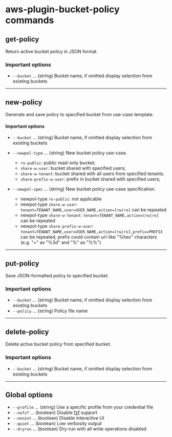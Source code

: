 # aws-plugin-bucket-policy commands

## get-policy
 Return active bucket policy in JSON format.
 ### Important options
 * `--bucket`
   ... (string) Bucket name, if omitted display selection from existing buckets

---
## new-policy
 Generate and save policy to specified bucket from use-case template.
 #### Important options
 * `--bucket`
   ... (string) Bucket name, if omitted display selection from existing buckets
 * `--newpol-type`
   ... (string) New bucket policy use-case.
    * `ro-public`: public read-only bucket;
    * `share-w-user`: bucket shared with  specified  users;
    * `share-w-tenant`:  bucket shared with all users from specified tenants.
    * `share-prefix-w-user`: prefix in bucket shared with specified users;

 * `--newpol-spec`
   ... (string) New bucket policy use-case  specification.
   	* newpol-type `ro-public`: not applicable
   	* newpol-type `share-w-user`:
   	    `tenant=TENANT_NAME,user=USER_NAME,action=[rw|ro]` can  be  repeated
   	* newpol-type `share-w-tenant`:
        `tenant=TENANT_NAME,action=[rw|ro]` can be repeated
    * newpol-type `share-prefix-w-user`:
        `tenant=TENANT_NAME,user=USER_NAME,action=[rw|ro],prefix=PREFIX`
        can be repeated,
        prefix could contain url-like "%hex" characters
        (e.g. "=" as "%3d" and "%" as "%%")

---
## put-policy
 Save JSON-formatted policy to specified bucket.
 ### Important options
 * `--bucket`
   ... (string) Bucket name, if omitted display selection from existing buckets
 * `--policy`
   ... (string) Policy file name

---
## delete-policy
 Delete active bucket policy from specified bucket.
 ### Important options
 * `--bucket`
   ... (string) Bucket name, if omitted display selection from existing buckets

---
## Global options
 * `--profile`
   ... (string) Use a specific profile from your credential file
 * `--nofzf`
   ... (boolean) Disable [fzf](https://github.com/dahlia/iterfzf) support
 * `--nonint`
   ... (boolean) Disable interactive UI
 * `--quiet`
   ... (boolean) Low verbosity output
 * `--dryrun`
   ... (boolean) Dry-run with all write operations disabled
